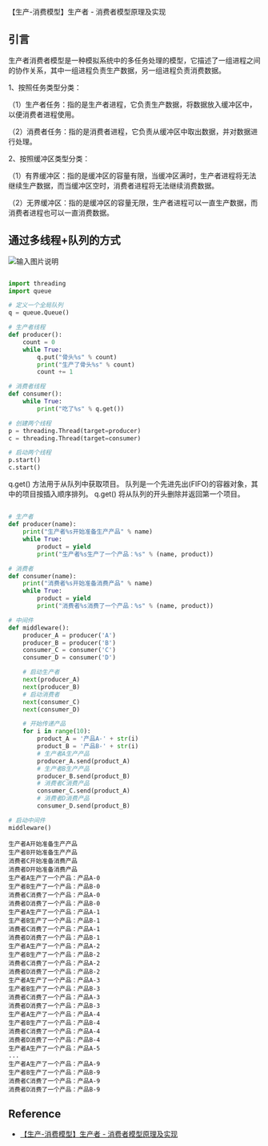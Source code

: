 【生产-消费模型】生产者 - 消费者模型原理及实现

## 引言

生产者消费者模型是一种模拟系统中的多任务处理的模型，它描述了一组进程之间的协作关系，其中一组进程负责生产数据，另一组进程负责消费数据。

1、按照任务类型分类：

（1）生产者任务：指的是生产者进程，它负责生产数据，将数据放入缓冲区中，以便消费者进程使用。

（2）消费者任务：指的是消费者进程，它负责从缓冲区中取出数据，并对数据进行处理。

2、按照缓冲区类型分类：

（1）有界缓冲区：指的是缓冲区的容量有限，当缓冲区满时，生产者进程将无法继续生产数据，而当缓冲区空时，消费者进程将无法继续消费数据。

（2）无界缓冲区：指的是缓冲区的容量无限，生产者进程可以一直生产数据，而消费者进程也可以一直消费数据。


## 通过多线程+队列的方式

![输入图片说明](https://foruda.gitee.com/images/1677404803753504231/5a6b5983_10213136.png "屏幕截图")

```python

import threading
import queue

# 定义一个全局队列
q = queue.Queue()

# 生产者线程
def producer():
    count = 0
    while True:
        q.put("骨头%s" % count)
        print("生产了骨头%s" % count)
        count += 1

# 消费者线程
def consumer():
    while True:
        print("吃了%s" % q.get())

# 创建两个线程
p = threading.Thread(target=producer)
c = threading.Thread(target=consumer)

# 启动两个线程
p.start()
c.start() 
```
q.get() 方法用于从队列中获取项目。 队列是一个先进先出(FIFO)的容器对象，其中的项目按插入顺序排列。 q.get() 将从队列的开头删除并返回第一个项目。

## 

```python
# 生产者
def producer(name):
    print("生产者%s开始准备生产产品" % name)
    while True:
        product = yield
        print("生产者%s生产了一个产品：%s" % (name, product))

# 消费者
def consumer(name):
    print("消费者%s开始准备消费产品" % name)
    while True:
        product = yield
        print("消费者%s消费了一个产品：%s" % (name, product))

# 中间件
def middleware():
    producer_A = producer('A')
    producer_B = producer('B')
    consumer_C = consumer('C')
    consumer_D = consumer('D')

    # 启动生产者
    next(producer_A)
    next(producer_B)
    # 启动消费者
    next(consumer_C)
    next(consumer_D)

    # 开始传递产品
    for i in range(10):
        product_A = '产品A-' + str(i)
        product_B = '产品B-' + str(i)
        # 生产者A生产产品
        producer_A.send(product_A)
        # 生产者B生产产品
        producer_B.send(product_B)
        # 消费者C消费产品
        consumer_C.send(product_A)
        # 消费者D消费产品
        consumer_D.send(product_B)

# 启动中间件
middleware()
```

```shell
生产者A开始准备生产产品
生产者B开始准备生产产品
消费者C开始准备消费产品
消费者D开始准备消费产品
生产者A生产了一个产品：产品A-0
生产者B生产了一个产品：产品B-0
消费者C消费了一个产品：产品A-0
消费者D消费了一个产品：产品B-0
生产者A生产了一个产品：产品A-1
生产者B生产了一个产品：产品B-1
消费者C消费了一个产品：产品A-1
消费者D消费了一个产品：产品B-1
生产者A生产了一个产品：产品A-2
生产者B生产了一个产品：产品B-2
消费者C消费了一个产品：产品A-2
消费者D消费了一个产品：产品B-2
生产者A生产了一个产品：产品A-3
生产者B生产了一个产品：产品B-3
消费者C消费了一个产品：产品A-3
消费者D消费了一个产品：产品B-3
生产者A生产了一个产品：产品A-4
生产者B生产了一个产品：产品B-4
消费者C消费了一个产品：产品A-4
消费者D消费了一个产品：产品B-4
生产者A生产了一个产品：产品A-5
...
生产者A生产了一个产品：产品A-9
生产者B生产了一个产品：产品B-9
消费者C消费了一个产品：产品A-9
消费者D消费了一个产品：产品B-9
```

## Reference 
- [【生产-消费模型】生产者 - 消费者模型原理及实现 ](https://www.cnblogs.com/Wangzx000/p/17045634.html)